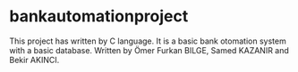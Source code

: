 # bankautomationproject
This project has written by C language. It is a basic bank otomation system with a basic database.
Written by Ömer Furkan BILGE, Samed KAZANIR and Bekir AKINCI.
